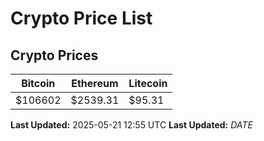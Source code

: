 # Crypto Price List

## Crypto Prices
| Bitcoin | Ethereum | Litecoin |
| ------- | -------- | -------- |
| $106602 | $2539.31 | $95.31 |
**Last Updated:** 2025-05-21 12:55 UTC
**Last Updated:** $DATE$
